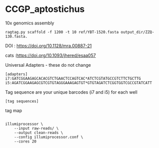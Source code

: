 # CCGP_aptostichus
10x genomics assembly


```
ragtag.py scaffold -f 1200 -t 10 ref/YBT-1520.fasta output_dir/ZZQ-130.fasta.
```
DOI : https://doi.org/10.1128/mra.00887-21


cats :https://doi.org/10.1093/jhered/esaa057

Universal Adapters - these do not change 

```
[adapters]
i7:GATCGGAAGAGCACACGTCTGAACTCCAGTCAC*ATCTCGTATGCCGTCTTCTGCTTG
i5:AGATCGGAAGAGCGTCGTGTAGGGAAAGAGTGT*GTGTAGATCTCGGTGGTCGCCGTATCATT
```
Tag sequence are your unique barcodes (i7 and i5) for each well
```
[tag sequences]
```
tag map
```

```

```
illumiprocessor \
    --input raw-reads/ \
    --output clean-reads \
    --config illumiprocessor.conf \
    --cores 20
```
